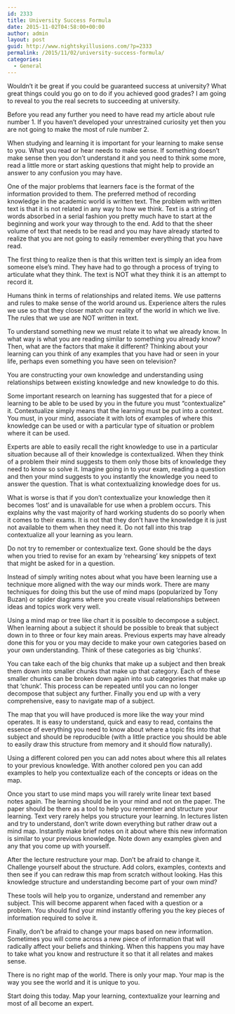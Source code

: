 ```yaml
---
id: 2333
title: University Success Formula
date: 2015-11-02T04:58:00+00:00
author: admin
layout: post
guid: http://www.nightskyillusions.com/?p=2333
permalink: /2015/11/02/university-success-formula/
categories:
  - General
---
```

Wouldn&#8217;t it be great if you could be guaranteed success at university? What great things could you go on to do if you achieved good grades? I am going to reveal to you the real secrets to succeeding at university.

Before you read any further you need to have read my article about rule number 1. If you haven&#8217;t developed your unrestrained curiosity yet then you are not going to make the most of rule number 2.

When studying and learning it is important for your learning to make sense to you. What you read or hear needs to make sense. If something doesn&#8217;t make sense then you don&#8217;t understand it and you need to think some more, read a little more or start asking questions that might help to provide an answer to any confusion you may have.

One of the major problems that learners face is the format of the information provided to them. The preferred method of recording knowledge in the academic world is written text. The problem with written text is that it is not related in any way to how we think. Text is a string of words absorbed in a serial fashion you pretty much have to start at the beginning and work your way through to the end. Add to that the sheer volume of text that needs to be read and you may have already started to realize that you are not going to easily remember everything that you have read.

The first thing to realize then is that this written text is simply an idea from someone else&#8217;s mind. They have had to go through a process of trying to articulate what they think. The text is NOT what they think it is an attempt to record it.

Humans think in terms of relationships and related items. We use patterns and rules to make sense of the world around us. Experience alters the rules we use so that they closer match our reality of the world in which we live. The rules that we use are NOT written in text.

To understand something new we must relate it to what we already know. In what way is what you are reading similar to something you already know? Then, what are the factors that make it different? Thinking about your learning can you think of any examples that you have had or seen in your life, perhaps even something you have seen on television?

You are constructing your own knowledge and understanding using relationships between existing knowledge and new knowledge to do this.

Some important research on learning has suggested that for a piece of learning to be able to be used by you in the future you must &#8220;contextualize&#8221; it. Contextualize simply means that the learning must be put into a context. You must, in your mind, associate it with lots of examples of where this knowledge can be used or with a particular type of situation or problem where it can be used.

Experts are able to easily recall the right knowledge to use in a particular situation because all of their knowledge is contextualized. When they think of a problem their mind suggests to them only those bits of knowledge they need to know so solve it. Imagine going in to your exam, reading a question and then your mind suggests to you instantly the knowledge you need to answer the question. That is what contextualizing knowledge does for us.

What is worse is that if you don&#8217;t contextualize your knowledge then it becomes &#8216;lost&#8217; and is unavailable for use when a problem occurs. This explains why the vast majority of hard working students do so poorly when it comes to their exams. It is not that they don&#8217;t have the knowledge it is just not available to them when they need it. Do not fall into this trap contextualize all your learning as you learn.

Do not try to remember or contextualize text. Gone should be the days when you tried to revise for an exam by &#8216;rehearsing&#8217; key snippets of text that might be asked for in a question.

Instead of simply writing notes about what you have been learning use a technique more aligned with the way our minds work. There are many techniques for doing this but the use of mind maps (popularized by Tony Buzan) or spider diagrams where you create visual relationships between ideas and topics work very well.

Using a mind map or tree like chart it is possible to decompose a subject. When learning about a subject it should be possible to break that subject down in to three or four key main areas. Previous experts may have already done this for you or you may decide to make your own categories based on your own understanding. Think of these categories as big &#8216;chunks&#8217;.

You can take each of the big chunks that make up a subject and then break them down into smaller chunks that make up that category. Each of these smaller chunks can be broken down again into sub categories that make up that &#8216;chunk&#8217;. This process can be repeated until you can no longer decompose that subject any further. Finally you end up with a very comprehensive, easy to navigate map of a subject.

The map that you will have produced is more like the way your mind operates. It is easy to understand, quick and easy to read, contains the essence of everything you need to know about where a topic fits into that subject and should be reproducible (with a little practice you should be able to easily draw this structure from memory and it should flow naturally).

Using a different colored pen you can add notes about where this all relates to your previous knowledge. With another colored pen you can add examples to help you contextualize each of the concepts or ideas on the map.

Once you start to use mind maps you will rarely write linear text based notes again. The learning should be in your mind and not on the paper. The paper should be there as a tool to help you remember and structure your learning. Text very rarely helps you structure your learning. In lectures listen and try to understand, don&#8217;t write down everything but rather draw out a mind map. Instantly make brief notes on it about where this new information is similar to your previous knowledge. Note down any examples given and any that you come up with yourself.

After the lecture restructure your map. Don&#8217;t be afraid to change it. Challenge yourself about the structure. Add colors, examples, contexts and then see if you can redraw this map from scratch without looking. Has this knowledge structure and understanding become part of your own mind?

These tools will help you to organize, understand and remember any subject. This will become apparent when faced with a question or a problem. You should find your mind instantly offering you the key pieces of information required to solve it.

Finally, don&#8217;t be afraid to change your maps based on new information. Sometimes you will come across a new piece of information that will radically affect your beliefs and thinking. When this happens you may have to take what you know and restructure it so that it all relates and makes sense.

There is no right map of the world. There is only your map. Your map is the way you see the world and it is unique to you.

Start doing this today. Map your learning, contextualize your learning and most of all become an expert.
